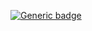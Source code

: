 
[![Generic badge](https://img.shields.io/badge/Status-Em%20Desenvolvimento-<COLOR>.svg)](https://shields.io/)